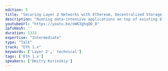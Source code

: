 ```yaml
---
edition: 5
title: "Securing Layer 2 Networks with Ethereum, Decentralized Storage, and Shared Fishermen"
description: "Running data-intensive applications on top of existing blockchain platforms remains a challenge. Modern blockchains are designed for maximum security and have limited compute and storage capacity, which means they are too expensive to handle nontrivial amounts of data. However, traditional applications often need high transaction throughput and low latency of request processing. I will show how to address the scalability and cost efficiency requirements with a hybrid architecture composed of several layers. Speed layer consists of real-time shards directly talking to a client; security layer provides finality and consists of fishermen verifying past speed layer behavior; dispute resolution is served by the Ethereum smart contract; finally, decentralized storage networks such as Swarm or IPFS provide data availability. In this talk, we will go through the hybrid architecture approach and explore how it can make the cost of running a classical database (e.g., Redis or SQLite) in the decentralized environment comparable to its centralized deployments without compromising security."
youtubeUrl: "https://youtu.be/oW63ghqQO_8"
ipfsHash: ''
duration: 1333
expertise: "Intermediate"
type: "Talk"
track: "Eth 1.x"
keywords: ['Layer 2',' technical']
tags: ['Eth 1.x']
speakers: ['Dmitry Kurinskiy']
---
```

